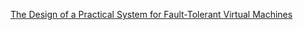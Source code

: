 [The Design of a Practical System for Fault-Tolerant Virtual Machines](https://www.google.com/url?sa=t&rct=j&q=&esrc=s&source=web&cd=2&cad=rja&uact=8&ved=0ahUKEwiCwcmn9p7LAhUK4mMKHXBjCPAQFggmMAE&url=https%3A%2F%2Fpdos.csail.mit.edu%2F6.824%2Fpapers%2Fvm-ft.pdf&usg=AFQjCNEGWM9iU3zRpUoXtb5w0JsBhNCgNA&sig2=gvs8dgtPJmSeS-gVEE3acQ&bvm=bv.115339255,d.cGc)
